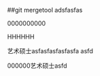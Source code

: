 ##git mergetool
adsfasfas

0000000000









HHHHHH
















艺术硕士asfasfasfasfasfa
asfd



000000艺术硕士asfd
